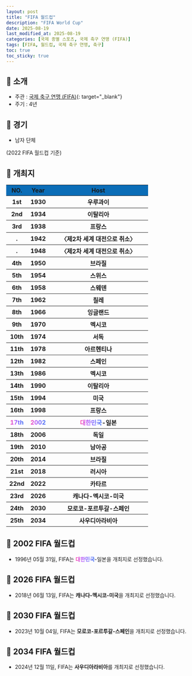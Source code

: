 ```yaml
---
layout: post
title: "FIFA 월드컵"
description: "FIFA World Cup"
date: 2025-08-19
last_modified_at: 2025-08-19
categories: [국제 종별 스포츠, 국제 축구 연맹 (FIFA)]
tags: [FIFA, 월드컵, 국제 축구 연맹, 축구]
toc: true
toc_sticky: true
---
```

## 📜 소개
* 주관 : [국제 축구 연맹 (FIFA)](https://www.fifa.com/){: target="_blank"}
* 주기 : 4년

## 📜 경기
* 남자 단체

(2022 FIFA 월드컵 기준)

## 📜 개최지
<html>

<head>
    <meta charset="UTF-8">
</head>

<body>
    <table>
        <tr style="background: #0B6DB7;">
            <th style="width: 15%; font-weight: bold;">NO.</th>
            <th style="width: 15%; font-weight: bold;">Year</th>
            <th style="width: 70%; font-weight: bold;">Host</th>
        </tr>
        <tr>
            <th>1st</th>
            <th>1930</th>
            <th>우루과이</th>
        </tr>
        <tr>
            <th>2nd</th>
            <th>1934</th>
            <th>이탈리아</th>
        </tr>
        <tr>
            <th>3rd</th>
            <th>1938</th>
            <th>프랑스</th>
        </tr>
        <tr>
            <th>.</th>
            <th>1942</th>
            <th>〈제2차 세계 대전으로 취소〉</th>
        </tr>
        <tr>
            <th>.</th>
            <th>1948</th>
            <th>〈제2차 세계 대전으로 취소〉</th>
        </tr>
        <tr>
            <th>4th</th>
            <th>1950</th>
            <th>브라질</th>
        </tr>
        <tr>
            <th>5th</th>
            <th>1954</th>
            <th>스위스</th>
        </tr>
        <tr>
            <th>6th</th>
            <th>1958</th>
            <th>스웨덴</th>
        </tr>
        <tr>
            <th>7th</th>
            <th>1962</th>
            <th>칠레</th>
        </tr>
        <tr>
            <th>8th</th>
            <th>1966</th>
            <th>잉글랜드</th>
        </tr>
        <tr>
            <th>9th</th>
            <th>1970</th>
            <th>멕시코</th>
        </tr>
        <tr>
            <th>10th</th>
            <th>1974</th>
            <th>서독</th>
        </tr>
        <tr>
            <th>11th</th>
            <th>1978</th>
            <th>아르헨티나</th>
        </tr>
        <tr>
            <th>12th</th>
            <th>1982</th>
            <th>스페인</th>
        </tr>
        <tr>
            <th>13th</th>
            <th>1986</th>
            <th>멕시코</th>
        </tr>
        <tr>
            <th>14th</th>
            <th>1990</th>
            <th>이탈리아</th>
        </tr>
        <tr>
            <th>15th</th>
            <th>1994</th>
            <th>미국</th>
        </tr>
        <tr>
            <th>16th</th>
            <th>1998</th>
            <th>프랑스</th>
        </tr>
        <tr>
            <th><span style="background: text linear-gradient(to right, #FF43A8, #BE5DFA, #776CFF, #4172F2); font-weight: bold; -webkit-background-clip: text; -webkit-text-fill-color: transparent;">17th</span></th>
            <th><span style="background: text linear-gradient(to right, #FF43A8, #BE5DFA, #776CFF, #4172F2); font-weight: bold; -webkit-background-clip: text; -webkit-text-fill-color: transparent;">2002</span></th>
            <th><span style="background: text linear-gradient(to right, #FF43A8, #BE5DFA, #776CFF, #4172F2); font-weight: bold; -webkit-background-clip: text; -webkit-text-fill-color: transparent;">대한민국</span>-일본</th>
        </tr>
        <tr>
            <th>18th</th>
            <th>2006</th>
            <th>독일</th>
        </tr>
        <tr>
            <th>19th</th>
            <th>2010</th>
            <th>남아공</th>
        </tr>
        <tr>
            <th>20th</th>
            <th>2014</th>
            <th>브라질</th>
        </tr>
        <tr>
            <th>21st</th>
            <th>2018</th>
            <th>러시아</th>
        </tr>
        <tr>
            <th>22nd</th>
            <th>2022</th>
            <th>카타르</th>
        </tr>
        <tr>
            <th>23rd</th>
            <th>2026</th>
            <th>캐나다-멕시코-미국</th>
        </tr>
        <tr>
            <th>24th</th>
            <th>2030</th>
            <th>모로코-포르투갈-스페인</th>
        </tr>
        <tr>
            <th>25th</th>
            <th>2034</th>
            <th>사우디아라비아</th>
        </tr>
    </table>
</body>

</html>

## 📜 2002 FIFA 월드컵
* 1996년 05월 31일, FIFA는 <span style="background: text linear-gradient(to right, #FF43A8, #BE5DFA, #776CFF, #4172F2); font-weight: bold; -webkit-background-clip: text; -webkit-text-fill-color: transparent;">대한민국</span>-일본을 개최지로 선정했습니다.

## 📜 2026 FIFA 월드컵
* 2018년 06월 13일, FIFA는 <span style="font-weight: bold;">캐나다-멕시코-미국</span>을 개최지로 선정했습니다.

## 📜 2030 FIFA 월드컵
* 2023년 10월 04일, FIFA는 <span style="font-weight: bold;">모로코-포르투갈-스페인</span>을 개최지로 선정했습니다.

## 📜 2034 FIFA 월드컵
* 2024년 12월 11일, FIFA는 <span style="font-weight: bold;">사우디아라비아</span>를 개최지로 선정했습니다.
